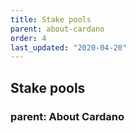 ```yaml
---
title: Stake pools
parent: about-cardano
order: 4
last_updated: "2020-04-20"
---
```

## Stake pools
### parent: About Cardano